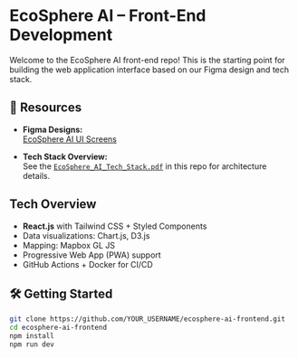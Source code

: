 # EcoSphere AI – Front-End Development

Welcome to the EcoSphere AI front-end repo! This is the starting point for building the web application interface based on our Figma design and tech stack.

## 🔗 Resources

- **Figma Designs:**  
  [EcoSphere AI UI Screens](https://www.figma.com/design/PumxbXh9um6zgpDcZDdpku/EcoSphere-AI?node-id=0-1&p=f&t=213m5N2hDb6yeH3T-0)

- **Tech Stack Overview:**  
  See the [`EcoSphere_AI_Tech_Stack.pdf`](./EcoSphere_AI_Tech_Stack.pdf) in this repo for architecture details.

## Tech Overview

- **React.js** with Tailwind CSS + Styled Components
- Data visualizations: Chart.js, D3.js
- Mapping: Mapbox GL JS
- Progressive Web App (PWA) support
- GitHub Actions + Docker for CI/CD

## 🛠 Getting Started

```bash
git clone https://github.com/YOUR_USERNAME/ecosphere-ai-frontend.git
cd ecosphere-ai-frontend
npm install
npm run dev
